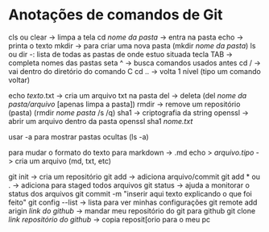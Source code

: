 # Anotações de comandos de Git

cls ou clear -> limpa a tela
cd *nome da pasta* -> entra na pasta
echo -> printa o texto
mkdir -> para criar uma nova pasta (mkdir *nome da pasta*)
ls ou dir -: lista de todas as pastas de onde estuo situada
tecla TAB -> completa nomes das pastas
seta ^ -> busca comandos usados antes
cd / -> vai dentro do diretório do comando C
cd .. -> volta 1 nível (tipo um comando voltar)

echo *texto*.txt -> cria um arquivo txt na pasta
del -> deleta (del *nome da pasta/arquivo* [apenas limpa a pasta])
rmdir -> remove um repositório (pasta) (rmdir *nome pasta* /s /q)
sha1 -> criptografia da string
openssl -> abrir um arquivo dentro da pasta
openssl sha1 *nome.txt*

usar -a para mostrar pastas ocultas (ls -a)

para mudar o formato do texto para markdown -> .md
echo > *arquivo.tipo*  -> cria um arquivo (md, txt, etc)

git init -> cria um repositório
git add -> adiciona arquivo/commit
git add * ou . -> adiciona para staged todos arquivos
git status -> ajuda a monitorar o status dos arquivos
git commit -m "inserir aqui texto explicando o que foi feito"
git config --list -> lista para ver minhas configurações
git remote add arigin *link do github* -> mandar meu repositório do git para github
git clone *link repositório do github* -> copia reposit[orio para o meu pc
